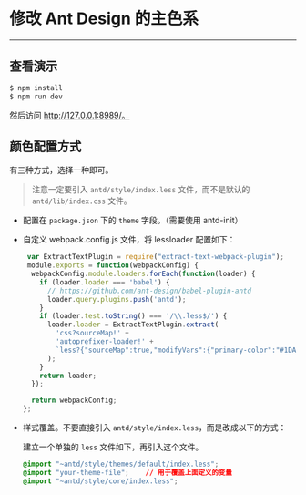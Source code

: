 # 修改 Ant Design 的主色系

----

## 查看演示

```bash
$ npm install
$ npm run dev
```

然后访问 http://127.0.0.1:8989/。

## 颜色配置方式

有三种方式，选择一种即可。

> 注意一定要引入 `antd/style/index.less` 文件，而不是默认的 `antd/lib/index.css` 文件。

- 配置在 `package.json` 下的 `theme` 字段。（需要使用 antd-init）

- 自定义 webpack.config.js 文件，将 lessloader 配置如下：

   ```js
    var ExtractTextPlugin = require("extract-text-webpack-plugin");
    module.exports = function(webpackConfig) {
     webpackConfig.module.loaders.forEach(function(loader) {
       if (loader.loader === 'babel') {
         // https://github.com/ant-design/babel-plugin-antd
         loader.query.plugins.push('antd');
       }
       if (loader.test.toString() === '/\\.less$/') {
         loader.loader = ExtractTextPlugin.extract(
           'css?sourceMap!' +
           'autoprefixer-loader!' +
           `less?{"sourceMap":true,"modifyVars":{"primary-color":"#1DA57A"}`
         );
       }
       return loader;
     });

     return webpackConfig;
   };
   ```

- 样式覆盖。不要直接引入 `antd/style/index.less`，而是改成以下的方式：

  建立一个单独的 `less` 文件如下，再引入这个文件。

   ```css
   @import "~antd/style/themes/default/index.less";
   @import "your-theme-file";    // 用于覆盖上面定义的变量
   @import "~antd/style/core/index.less";
   ```
